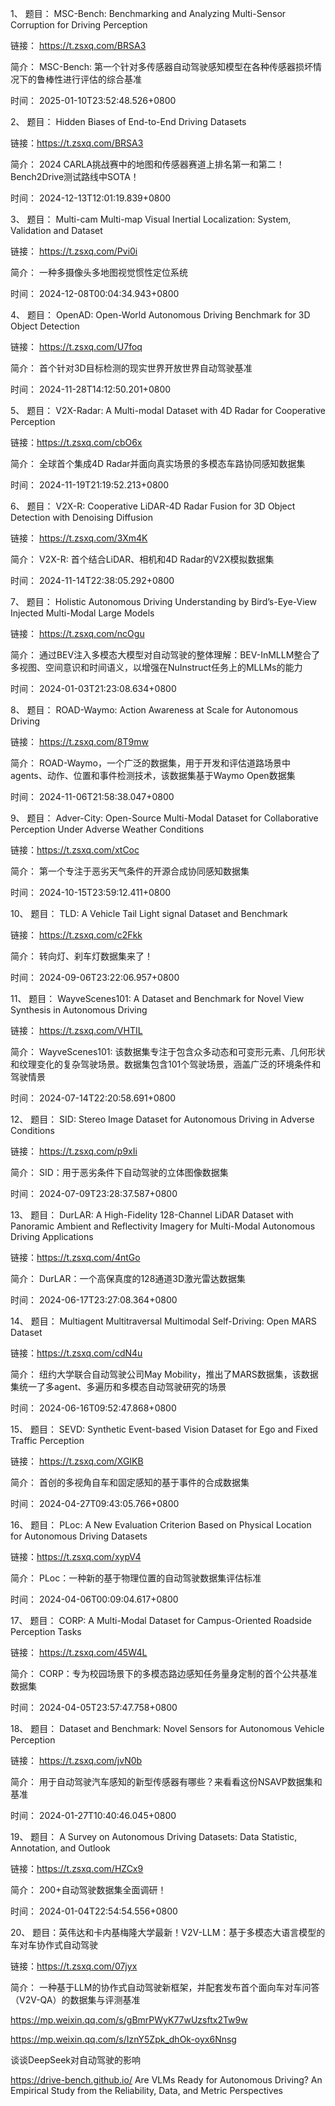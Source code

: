 1、 题目： MSC-Bench: Benchmarking and Analyzing Multi-Sensor Corruption for Driving Perception

链接： https://t.zsxq.com/BRSA3

简介： MSC-Bench: 第一个针对多传感器自动驾驶感知模型在各种传感器损坏情况下的鲁棒性进行评估的综合基准

时间： 2025-01-10T23:52:48.526+0800

2、 题目： Hidden Biases of End-to-End Driving Datasets

链接：https://t.zsxq.com/BRSA3

简介： 2024 CARLA挑战赛中的地图和传感器赛道上排名第一和第二！Bench2Drive测试路线中SOTA！

时间： 2024-12-13T12:01:19.839+0800

3、 题目： Multi-cam Multi-map Visual Inertial Localization: System, Validation and Dataset

链接： https://t.zsxq.com/Pvi0i

简介： 一种多摄像头多地图视觉惯性定位系统

时间： 2024-12-08T00:04:34.943+0800

4、 题目： OpenAD: Open-World Autonomous Driving Benchmark for 3D Object Detection

链接： https://t.zsxq.com/U7foq

简介： 首个针对3D目标检测的现实世界开放世界自动驾驶基准

时间： 2024-11-28T14:12:50.201+0800

5、 题目： V2X-Radar: A Multi-modal Dataset with 4D Radar for Cooperative Perception

链接：https://t.zsxq.com/cbO6x

简介： 全球首个集成4D Radar并面向真实场景的多模态车路协同感知数据集

时间： 2024-11-19T21:19:52.213+0800

6、 题目： V2X-R: Cooperative LiDAR-4D Radar Fusion for 3D Object Detection with Denoising Diffusion

链接： https://t.zsxq.com/3Xm4K

简介： V2X-R: 首个结合LiDAR、相机和4D Radar的V2X模拟数据集

时间： 2024-11-14T22:38:05.292+0800

7、 题目： Holistic Autonomous Driving Understanding by Bird’s-Eye-View Injected Multi-Modal Large Models

链接： https://t.zsxq.com/ncOgu

简介： 通过BEV注入多模态大模型对自动驾驶的整体理解：BEV-InMLLM整合了多视图、空间意识和时间语义，以增强在NuInstruct任务上的MLLMs的能力

时间： 2024-01-03T21:23:08.634+0800

8、 题目： ROAD-Waymo: Action Awareness at Scale for Autonomous Driving

链接： https://t.zsxq.com/8T9mw

简介： ROAD-Waymo，一个广泛的数据集，用于开发和评估道路场景中agents、动作、位置和事件检测技术，该数据集基于Waymo Open数据集

时间： 2024-11-06T21:58:38.047+0800

9、 题目： Adver-City: Open-Source Multi-Modal Dataset for Collaborative Perception Under Adverse Weather Conditions

链接：https://t.zsxq.com/xtCoc

简介： 第一个专注于恶劣天气条件的开源合成协同感知数据集

时间： 2024-10-15T23:59:12.411+0800

10、 题目： TLD: A Vehicle Tail Light signal Dataset and Benchmark

链接： https://t.zsxq.com/c2Fkk

简介： 转向灯、刹车灯数据集来了！

时间： 2024-09-06T23:22:06.957+0800

11、 题目： WayveScenes101: A Dataset and Benchmark for Novel View Synthesis in Autonomous Driving

链接： https://t.zsxq.com/VHTIL

简介： WayveScenes101: 该数据集专注于包含众多动态和可变形元素、几何形状和纹理变化的复杂驾驶场景。数据集包含101个驾驶场景，涵盖广泛的环境条件和驾驶情景

时间： 2024-07-14T22:20:58.691+0800

12、 题目： SID: Stereo Image Dataset for Autonomous Driving in Adverse Conditions

链接： https://t.zsxq.com/p9xIi

简介： SID：用于恶劣条件下自动驾驶的立体图像数据集

时间： 2024-07-09T23:28:37.587+0800

13、 题目： DurLAR: A High-Fidelity 128-Channel LiDAR Dataset with Panoramic Ambient and Reflectivity Imagery for Multi-Modal Autonomous Driving Applications

链接：https://t.zsxq.com/4ntGo

简介： DurLAR：一个高保真度的128通道3D激光雷达数据集

时间： 2024-06-17T23:27:08.364+0800

14、 题目： Multiagent Multitraversal Multimodal Self-Driving: Open MARS Dataset

链接：https://t.zsxq.com/cdN4u

简介： 纽约大学联合自动驾驶公司May Mobility，推出了MARS数据集，该数据集统一了多agent、多遍历和多模态自动驾驶研究的场景

时间： 2024-06-16T09:52:47.868+0800

15、 题目： SEVD: Synthetic Event-based Vision Dataset for Ego and Fixed Traffic Perception

链接： https://t.zsxq.com/XGIKB

简介： 首创的多视角自车和固定感知的基于事件的合成数据集

时间： 2024-04-27T09:43:05.766+0800

16、 题目： PLoc: A New Evaluation Criterion Based on Physical Location for Autonomous Driving Datasets

链接：https://t.zsxq.com/xypV4

简介： PLoc：一种新的基于物理位置的自动驾驶数据集评估标准

时间： 2024-04-06T00:09:04.617+0800

17、 题目： CORP: A Multi-Modal Dataset for Campus-Oriented Roadside Perception Tasks

链接： https://t.zsxq.com/45W4L

简介： CORP：专为校园场景下的多模态路边感知任务量身定制的首个公共基准数据集

时间： 2024-04-05T23:57:47.758+0800

18、 题目： Dataset and Benchmark: Novel Sensors for Autonomous Vehicle Perception

链接： https://t.zsxq.com/jvN0b

简介： 用于自动驾驶汽车感知的新型传感器有哪些？来看看这份NSAVP数据集和基准

时间： 2024-01-27T10:40:46.045+0800

19、 题目： A Survey on Autonomous Driving Datasets: Data Statistic, Annotation, and Outlook

链接：https://t.zsxq.com/HZCx9

简介： 200+自动驾驶数据集全面调研！

时间： 2024-01-04T22:54:54.556+0800

20、 题目：英伟达和卡内基梅隆大学最新！V2V-LLM：基于多模态大语言模型的车对车协作式自动驾驶

链接：https://t.zsxq.com/07jyx

简介： 一种基于LLM的协作式自动驾驶新框架，并配套发布首个面向车对车问答（V2V-QA）的数据集与评测基准

https://mp.weixin.qq.com/s/gBmrPWyK77wUzsftx2Tw9w


https://mp.weixin.qq.com/s/IznY5Zpk_dhOk-oyx6Nnsg

谈谈DeepSeek对自动驾驶的影响




https://drive-bench.github.io/ Are VLMs Ready for Autonomous Driving?
An Empirical Study from the Reliability, Data, and Metric Perspectives